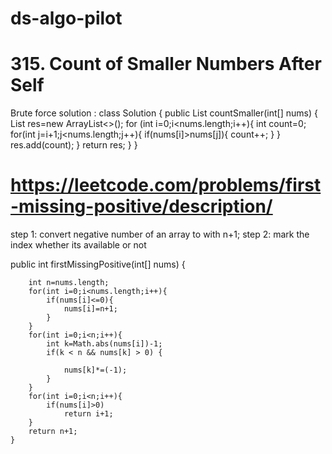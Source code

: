 # ds-algo-pilot
# 315. Count of Smaller Numbers After Self
Brute force solution :
class Solution {
    public List<Integer> countSmaller(int[] nums) {
        List<Integer> res=new ArrayList<>();
        for (int i=0;i<nums.length;i++){
            int count=0;
            for(int j=i+1;j<nums.length;j++){
                if(nums[i]>nums[j]){
                    count++;
                }
            }
            res.add(count);
        }
        return res;
    }
}


# https://leetcode.com/problems/first-missing-positive/description/
step 1: convert negative number of an array to with n+1;
step 2: mark the index whether its available or not

 public int firstMissingPositive(int[] nums) {
        
        int n=nums.length;
        for(int i=0;i<nums.length;i++){
            if(nums[i]<=0){
                nums[i]=n+1;
            }
        }
        for(int i=0;i<n;i++){
            int k=Math.abs(nums[i])-1;
            if(k < n && nums[k] > 0) {
            
                nums[k]*=(-1);
            }
        }
        for(int i=0;i<n;i++){
            if(nums[i]>0)
                return i+1;
        }
        return n+1;
    }
